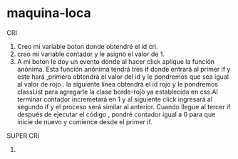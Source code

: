 # maquina-loca

 CRI

1. Creo mi variable boton donde obtendré el id cri.
2. creo mi variable contador y le asigno el valor de 1.
3. A mi boton le doy un evento donde al hacer click aplique la función anónima. Esta función anónima tendrá tres if donde entrará al primer if y este hará ,primero obtendrá el valor del id y le pondremos que sea igual al valor de rojo . la siguiente línea obtendrá el id rojo y le pondremos classList  para agregarle la clase borde-rojo ya establecida en css.Al terminar contador incremetará en 1 y al siguiente click ingresará al segundo if y el proceso será similar al anterior. Cuando llegue al tercer if después de ejecutar el código , pondré contador igual a 0 para que inicie de nuevo y comience desde el primer if.

SUPER CRI 

1. 